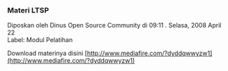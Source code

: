 ### Materi LTSP
Diposkan oleh Dinus Open Source Community di 09:11 . Selasa, 2008 April 22
<br>
Label: Modul Pelatihan

Download materinya disini
[http://www.mediafire.com/?dyddqwwyzw1](http://www.mediafire.com/?dyddqwwyzw1)